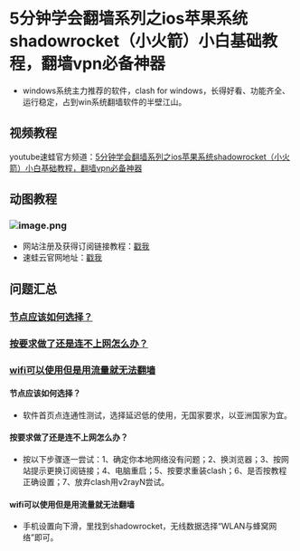 # 5分钟学会翻墙系列之ios苹果系统shadowrocket（小火箭）小白基础教程，翻墙vpn必备神器
* windows系统主力推荐的软件，clash for windows，长得好看、功能齐全、运行稳定，占到win系统翻墙软件的半壁江山。
## 视频教程
youtube速蛙官方频道：<a href="https://www.youtube.com/watch?v=lo9gfaYLndk" target="_blank">5分钟学会翻墙系列之ios苹果系统shadowrocket（小火箭）小白基础教程，翻墙vpn必备神器</a>
## 动图教程

### ![image.png](https://media.giphy.com/media/Vzvr3U1J8dwwnDf3fj/giphy.gif)
* 网站注册及获得订阅链接教程：[戳我](https://speedfrogs.github.io/speedfrogs/forlogin)
* 速蛙云官网地址：[戳我](https://faster.bleakone.xyz/)
## 问题汇总
### <a href="#mark1">节点应该如何选择？</a>
### <a href="#mark2">按要求做了还是连不上网怎么办？</a>
### <a href="#mark2">wifi可以使用但是用流量就无法翻墙</a>
<a id="mark1"></a>

#### 节点应该如何选择？
* 软件首页点连通性测试，选择延迟低的使用，无国家要求，以亚洲国家为宜。
<a id="mark2"></a>

#### 按要求做了还是连不上网怎么办？
* 按以下步骤逐一尝试：1、确定你本地网络没有问题；2、换浏览器；3、按网站提示更换订阅链接；4、电脑重启；5、按要求重装clash；6、是否按教程正确设置；7、放弃clash用v2rayN尝试。
<a id="mark3"></a>

#### wifi可以使用但是用流量就无法翻墙
* 手机设置向下滑，里找到shadowrocket，无线数据选择“WLAN与蜂窝网络”即可。
